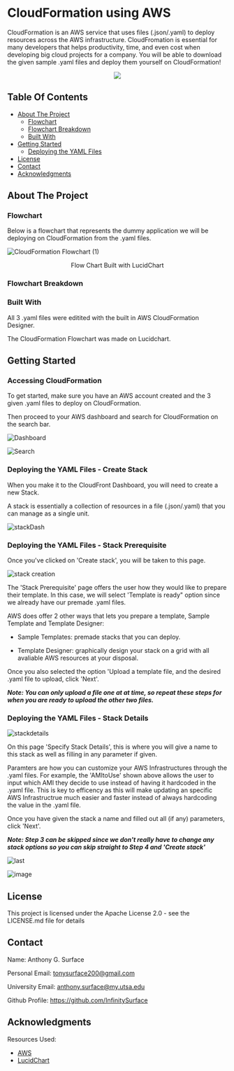 # CloudFormation using AWS

CloudFormation is an AWS service that uses files (.json/.yaml) to deploy resources across the AWS infrastructure. CloudFromation is essential for many developers that helps productivity, time, and even cost when developing big cloud projects for a company. You will be able to download the given sample .yaml files and deploy them yourself on CloudFormation!

<p align="center">
  <img src="https://user-images.githubusercontent.com/98137377/159177689-c6e65174-002c-4646-83bf-c4b27d7f9b64.png">
</p>

## Table Of Contents

- [About The Project](#about-the-project)
    - [Flowchart](#flowchart)
    - [Flowchart Breakdown](#flowchart-breakdown)
    - [Built With](#built-with)
- [Getting Started](#getting-started)
    - [Deploying the YAML Files](#deploying-the-yaml-files)
- [License](#license)
- [Contact](#contact)
- [Acknowledgments](#acknowledgments)

## About The Project

### Flowchart

Below is a flowchart that represents the dummy application we will be deploying on CloudFormation from the .yaml files.

![CloudFormation Flowchart (1)](https://user-images.githubusercontent.com/98137377/159145487-fe0ee9cf-fa55-4620-97ca-3aab776be2ac.png)

</p>
<p align = "center">
Flow Chart Built with LucidChart
</p>

### Flowchart Breakdown



### Built With

All 3 .yaml files were editited with the built in AWS CloudFormation Designer.

The CloudFormation Flowchart was made on Lucidchart.

## Getting Started

### Accessing CloudFormation

To get started, make sure you have an AWS account created and the 3 given .yaml files to deploy on CloudFormation.

Then proceed to your AWS dashboard and search for CloudFormation on the search bar.

![Dashboard](https://user-images.githubusercontent.com/98137377/159184215-8ab5970d-f348-458d-8aaf-03dce22e4842.jpg)

![Search](https://user-images.githubusercontent.com/98137377/159184216-30d725f3-390c-4d2f-a6d2-3a8230a12b42.jpg)

### Deploying the YAML Files - Create Stack

When you make it to the CloudFront Dashboard, you will need to create a new Stack.

A stack is essentially a collection of resources in a file (.json/.yaml) that you can manage as a single unit.

![stackDash](https://user-images.githubusercontent.com/98137377/159184542-d4124cc3-769c-47ae-8ac3-bfbecf780fae.jpg)

### Deploying the YAML Files - Stack Prerequisite

Once you've clicked on 'Create stack', you will be taken to this page.

![stack creation](https://user-images.githubusercontent.com/98137377/159184814-4fac884b-1a61-46da-889d-3e8e5b7757d1.jpg)

The 'Stack Prerequisite' page offers the user how they would like to prepare their template. In this case, we will select 'Template is ready" option since we already have our premade .yaml files.

AWS does offer 2 other ways that lets you prepare a template, Sample Template and Template Designer:

* Sample Templates:  premade stacks that you can deploy.

* Template Designer: graphically design your stack on a grid with all avaliable AWS resources at your disposal. 

Once you also selected the option 'Upload a template file, and the desired .yaml file to upload, click 'Next'.

***Note: You can only upload a file one at at time, so repeat these steps for when you are ready to upload the other two files.***

### Deploying the YAML Files - Stack Details

![stackdetails](https://user-images.githubusercontent.com/98137377/159185136-187e9deb-e3e2-455e-ae8d-4229e861be9e.jpg)

On this page 'Specify Stack Details', this is where you will give a name to this stack as well as filling in any parameter if given.

Paramters are how you can customize your AWS Infrastructures through the .yaml files. For example, the 'AMItoUse' shown above allows the user to input which AMI they decide to use instead of having it hardcoded in the .yaml file. This is key to efficency as this will make updating an specific AWS Infrastructrue much easier and faster instead of always hardcoding the value in the .yaml file.

Once you have given the stack a name and filled out all (if any) parameters, click 'Next'.

***Note: Step 3 can be skipped since we don't really have to change any stack options so you can skip straight to Step 4 and 'Create stack'*** 

![last](https://user-images.githubusercontent.com/98137377/159185296-21d06d18-dfca-4ecb-a744-881c65e68292.jpg)

![image](https://user-images.githubusercontent.com/98137377/159185376-dd4a2cfc-c185-4bf9-a323-dbf0d54f8113.png)

## License

This project is licensed under the Apache License 2.0 - see the LICENSE.md file for details

## Contact

Name: Anthony G. Surface

Personal Email: tonysurface200@gmail.com

University Email: anthony.surface@my.utsa.edu

Github Profile: https://github.com/InfinitySurface

## Acknowledgments

Resources Used:

* [AWS](https://aws.amazon.com/?nc2=h_lg)
* [LucidChart](https://www.lucidchart.com/pages/)
